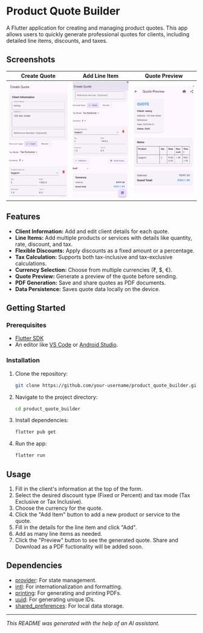 # Product Quote Builder

A Flutter application for creating and managing product quotes. This app allows users to quickly generate professional quotes for clients, including detailed line items, discounts, and taxes.

## Screenshots

| Create Quote | Add Line Item | Quote Preview |
| :---: | :---: | :---: |
| ![Create Quote](1_ScreenShot/Screenshot_1.png) | ![Add Line Item](1_ScreenShot/Screenshot_2.png) | ![Quote Preview](1_ScreenShot/Screenshot_3.png) |


## Features

- **Client Information:** Add and edit client details for each quote.
- **Line Items:** Add multiple products or services with details like quantity, rate, discount, and tax.
- **Flexible Discounts:** Apply discounts as a fixed amount or a percentage.
- **Tax Calculation:** Supports both tax-inclusive and tax-exclusive calculations.
- **Currency Selection:** Choose from multiple currencies (₹, $, €).
- **Quote Preview:** Generate a preview of the quote before sending.
- **PDF Generation:** Save and share quotes as PDF documents.
- **Data Persistence:** Saves quote data locally on the device.

## Getting Started

### Prerequisites

- [Flutter SDK](https://flutter.dev/docs/get-started/install)
- An editor like [VS Code](https://code.visualstudio.com/) or [Android Studio](https://developer.android.com/studio).

### Installation

1.  Clone the repository:
    ```sh
    git clone https://github.com/your-username/product_quote_builder.git
    ```
2.  Navigate to the project directory:
    ```sh
    cd product_quote_builder
    ```
3.  Install dependencies:
    ```sh
    flutter pub get
    ```
4.  Run the app:
    ```sh
    flutter run
    ```

## Usage

1.  Fill in the client's information at the top of the form.
2.  Select the desired discount type (Fixed or Percent) and tax mode (Tax Exclusive or Tax Inclusive).
3.  Choose the currency for the quote.
4.  Click the "Add Item" button to add a new product or service to the quote.
5.  Fill in the details for the line item and click "Add".
6.  Add as many line items as needed.
7.  Click the "Preview" button to see the generated quote. Share and Download as a PDF fuctionality will be added soon.

## Dependencies

- [provider](https://pub.dev/packages/provider): For state management.
- [intl](https://pub.dev/packages/intl): For internationalization and formatting.
- [printing](https://pub.dev/packages/printing): For generating and printing PDFs.
- [uuid](https://pub.dev/packages/uuid): For generating unique IDs.
- [shared_preferences](https://pub.dev/packages/shared_preferences): For local data storage.

---
*This README was generated with the help of an AI assistant.*
